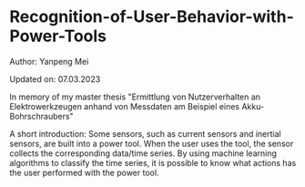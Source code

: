 # Recognition-of-User-Behavior-with-Power-Tools
Author: Yanpeng Mei

Updated on: 07.03.2023

In memory of my master thesis "Ermittlung von Nutzerverhalten an Elektrowerkzeugen anhand von Messdaten am Beispiel eines Akku-Bohrschraubers"

A short introduction: Some sensors, such as current sensors and inertial sensors, are built into a power tool. When the user uses the tool, the sensor collects the corresponding data/time series. By using machine learning algorithms to classify the time series, it is possible to know what actions has the user performed with the power tool.
